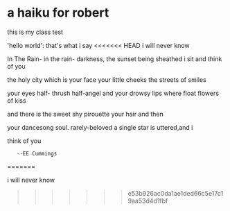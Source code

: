 # a haiku for robert

this is my class test

'hello world': that's what i say
<<<<<<< HEAD
i will never know

In The Rain-
in the rain-
darkness,     the sunset
being sheathed i sit and
think of you

the holy
city which is your face
your little cheeks the streets
of smiles

your eyes half-
thrush
half-angel and your drowsy
lips where float flowers of kiss

and
there is the sweet shy pirouette
your hair
and then

your dancesong
soul.     rarely-beloved
a single star is
uttered,and i

think
       of you
       
       --EE Cummings
=======

i will never know
>>>>>>> e53b926ac0da1ae1ded66c5e17c19aa53d4d1fbf
